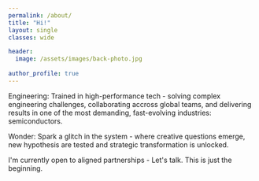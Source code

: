 ```yaml
---
permalink: /about/
title: "Hi!"
layout: single
classes: wide

header: 
  image: /assets/images/back-photo.jpg
  
author_profile: true
---
```



<p> Engineering: Trained in high-performance tech - solving complex engineering challenges, collaborating accross global teams, and delivering results in one of the most demanding, fast-evolving industries: semiconductors. </p>
<p> Wonder: Spark a glitch in the system - where creative questions emerge, new hypothesis are tested and strategic transformation is unlocked. </p>
</ul>
I'm currently open to aligned partnerships - Let's talk.
This is just the beginning.
</p>  
